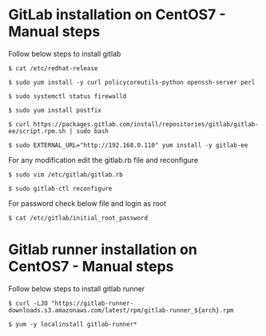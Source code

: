 
# GitLab installation on CentOS7 - Manual steps
Follow below steps to install gitlab 

`$ cat /etc/redhat-release`

`$ sudo yum install -y curl policycoreutils-python openssh-server perl`

`$ sudo systemctl status firewalld`

`$ sudo yum install postfix`

`$ curl https://packages.gitlab.com/install/repositories/gitlab/gitlab-ee/script.rpm.sh | sudo bash`

`$ sudo EXTERNAL_URL="http://192.168.0.110" yum install -y gitlab-ee`

For any modification edit the gitlab.rb file and reconfigure

`$ sudo vim /etc/gitlab/gitlab.rb`

`$ sudo gitlab-ctl reconfigure`

For password check below file and login as root

`$ cat /etc/gitlab/initial_root_password`

# Gitlab runner installation on CentOS7 - Manual steps
Follow below steps to install gitlab runner

`$ curl -LJO "https://gitlab-runner-downloads.s3.amazonaws.com/latest/rpm/gitlab-runner_${arch}.rpm`

`$ yum -y localinstall gitlab-runner*`
